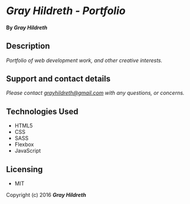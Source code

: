 # _Gray Hildreth - Portfolio_


#### By _Gray Hildreth_

## Description

_Portfolio of web development work, and other creative interests._

## Support and contact details

_Please contact grayhildreth@gmail.com with any questions, or concerns._

## Technologies Used

* HTML5
* CSS
* SASS
* Flexbox
* JavaScript

## Licensing

* MIT

Copyright (c) 2016 **_Gray Hildreth_**
